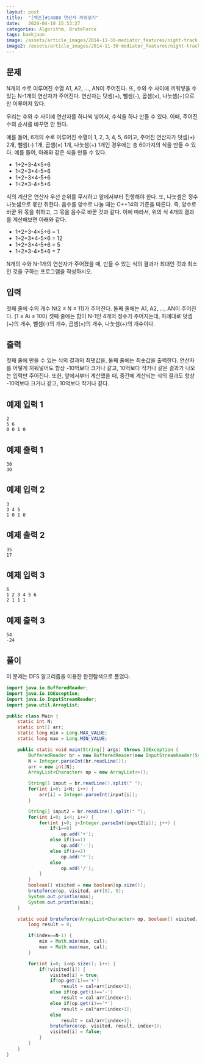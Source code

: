 ```yaml
---
layout: post
title:  "[백준]#14888 연산자 끼워넣기"
date:   2020-04-10 15:53:27
categories: Algorithm, BruteForce
tags: baekjoon
image: /assets/article_images/2014-11-30-mediator_features/night-track.JPG
image2: /assets/article_images/2014-11-30-mediator_features/night-track-mobile.JPG
---
```


문제
--------------------

N개의 수로 이루어진 수열 A1, A2, ..., AN이 주어진다. 또, 수와 수 사이에 끼워넣을 수 있는 N-1개의 연산자가 주어진다. 연산자는 덧셈(+), 뺄셈(-), 곱셈(×), 나눗셈(÷)으로만 이루어져 있다.

우리는 수와 수 사이에 연산자를 하나씩 넣어서, 수식을 하나 만들 수 있다. 이때, 주어진 수의 순서를 바꾸면 안 된다.

예를 들어, 6개의 수로 이루어진 수열이 1, 2, 3, 4, 5, 6이고, 주어진 연산자가 덧셈(+) 2개, 뺄셈(-) 1개, 곱셈(×) 1개, 나눗셈(÷) 1개인 경우에는 총 60가지의 식을 만들 수 있다. 예를 들어, 아래와 같은 식을 만들 수 있다.

- 1+2+3-4×5÷6
- 1÷2+3+4-5×6
- 1+2÷3×4-5+6
- 1÷2×3-4+5+6

식의 계산은 연산자 우선 순위를 무시하고 앞에서부터 진행해야 한다. 또, 나눗셈은 정수 나눗셈으로 몫만 취한다. 음수를 양수로 나눌 때는 C++14의 기준을 따른다. 즉, 양수로 바꾼 뒤 몫을 취하고, 그 몫을 음수로 바꾼 것과 같다. 이에 따라서, 위의 식 4개의 결과를 계산해보면 아래와 같다.

- 1+2+3-4×5÷6 = 1
- 1÷2+3+4-5×6 = 12
- 1+2÷3×4-5+6 = 5
- 1÷2×3-4+5+6 = 7

N개의 수와 N-1개의 연산자가 주어졌을 때, 만들 수 있는 식의 결과가 최대인 것과 최소인 것을 구하는 프로그램을 작성하시오.

입력
---------------------------

첫째 줄에 수의 개수 N(2 ≤ N ≤ 11)가 주어진다. 둘째 줄에는 A1, A2, ..., AN이 주어진다. (1 ≤ Ai ≤ 100) 셋째 줄에는 합이 N-1인 4개의 정수가 주어지는데, 차례대로 덧셈(+)의 개수, 뺄셈(-)의 개수, 곱셈(×)의 개수, 나눗셈(÷)의 개수이다. 

출력
----------------

첫째 줄에 만들 수 있는 식의 결과의 최댓값을, 둘째 줄에는 최솟값을 출력한다. 연산자를 어떻게 끼워넣어도 항상 -10억보다 크거나 같고, 10억보다 작거나 같은 결과가 나오는 입력만 주어진다. 또한, 앞에서부터 계산했을 때, 중간에 계산되는 식의 결과도 항상 -10억보다 크거나 같고, 10억보다 작거나 같다.

예제 입력 1 
----------------------

```
2
5 6
0 0 1 0
```

예제 출력 1 
------------------------

```
30
30
```

예제 입력 2
----------------------

```
3
3 4 5
1 0 1 0
```

예제 출력 2
------------------------

```
35
17
```

예제 입력 3
----------------------

```
6
1 2 3 4 5 6
2 1 1 1
```

예제 출력 3
------------------------

```
54
-24
```

풀이
--------------------------

이 문제는 DFS 알고리즘을 이용한 완전탐색으로 풀었다.

```java
import java.io.BufferedReader;
import java.io.IOException;
import java.io.InputStreamReader;
import java.util.ArrayList;

public class Main {
    static int N;
    static int[] arr;
    static long min = Long.MAX_VALUE;
    static long max = Long.MIN_VALUE;

    public static void main(String[] args) throws IOException {
        BufferedReader br = new BufferedReader(new InputStreamReader(System.in));
        N = Integer.parseInt(br.readLine());
        arr = new int[N];
        ArrayList<Character> op = new ArrayList<>();

        String[] input = br.readLine().split(" ");
        for(int i=0; i<N; i++) {
            arr[i] = Integer.parseInt(input[i]);
        }

        String[] input2 = br.readLine().split(" ");
        for(int i=0; i<4; i++) {
            for(int j=0; j<Integer.parseInt(input2[i]); j++) {
                if(i==0)
                    op.add('+');
                else if(i==1)
                    op.add('-');
                else if(i==2)
                    op.add('*');
                else
                    op.add('/');
            }
        }
        boolean[] visited = new boolean[op.size()];
        bruteforce(op, visited, arr[0], 0);
        System.out.println(max);
        System.out.println(min);
    }

    static void bruteforce(ArrayList<Character> op, boolean[] visited,  long cal, int index) {
        long result = 0;

        if(index==N-1) {
            min = Math.min(min, cal);
            max = Math.max(max, cal);
        }

        for(int i=0; i<op.size(); i++) {
            if(!visited[i]) {
                visited[i] = true;
                if(op.get(i)=='+')
                    result = cal+arr[index+1];
                else if(op.get(i)=='-')
                    result = cal-arr[index+1];
                else if(op.get(i)=='*')
                    result = cal*arr[index+1];
                else
                    result = cal/arr[index+1];
                bruteforce(op, visited, result, index+1);
                visited[i] = false;
            }
        }
    }
}
```
